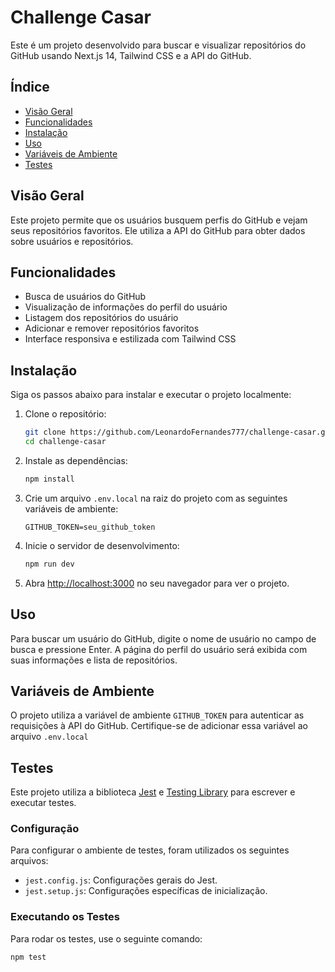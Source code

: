 # Challenge Casar

Este é um projeto desenvolvido para buscar e visualizar repositórios do GitHub usando Next.js 14, Tailwind CSS e a API do GitHub.

## Índice

- [Visão Geral](#visão-geral)
- [Funcionalidades](#funcionalidades)
- [Instalação](#instalação)
- [Uso](#uso)
- [Variáveis de Ambiente](#variáveis-de-ambiente)
- [Testes](#testes)

## Visão Geral

Este projeto permite que os usuários busquem perfis do GitHub e vejam seus repositórios favoritos. Ele utiliza a API do GitHub para obter dados sobre usuários e repositórios.

## Funcionalidades

- Busca de usuários do GitHub
- Visualização de informações do perfil do usuário
- Listagem dos repositórios do usuário
- Adicionar e remover repositórios favoritos
- Interface responsiva e estilizada com Tailwind CSS

## Instalação

Siga os passos abaixo para instalar e executar o projeto localmente:

1. Clone o repositório:

    ```bash
    git clone https://github.com/LeonardoFernandes777/challenge-casar.git
    cd challenge-casar
    ```

2. Instale as dependências:

    ```bash
    npm install
    ```

3. Crie um arquivo `.env.local` na raiz do projeto com as seguintes variáveis de ambiente:

    ```env
    GITHUB_TOKEN=seu_github_token
    ```

4. Inicie o servidor de desenvolvimento:

    ```bash
    npm run dev
    ```

5. Abra [http://localhost:3000](http://localhost:3000) no seu navegador para ver o projeto.

## Uso

Para buscar um usuário do GitHub, digite o nome de usuário no campo de busca e pressione Enter. A página do perfil do usuário será exibida com suas informações e lista de repositórios.

## Variáveis de Ambiente

O projeto utiliza a variável de ambiente `GITHUB_TOKEN` para autenticar as requisições à API do GitHub. Certifique-se de adicionar essa variável ao arquivo `.env.local`

## Testes

Este projeto utiliza a biblioteca [Jest](https://jestjs.io/) e [Testing Library](https://testing-library.com/docs/react-testing-library/intro/) para escrever e executar testes.

### Configuração

Para configurar o ambiente de testes, foram utilizados os seguintes arquivos:

- `jest.config.js`: Configurações gerais do Jest.
- `jest.setup.js`: Configurações específicas de inicialização.

### Executando os Testes

Para rodar os testes, use o seguinte comando:

```bash
npm test
